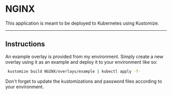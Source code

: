 # NGINX

This application is meant to be deployed to Kubernetes using Kustomize.

<hr>

## Instructions

An example overlay is provided from my environment. Simply create a new overlay using it as an example and deploy it to your environment like so:

   ```bash
    kustomize build NGINX/overlays/example | kubectl apply -f-
   ```

Don't forget to update the kustomizations and password files according to your environment.
